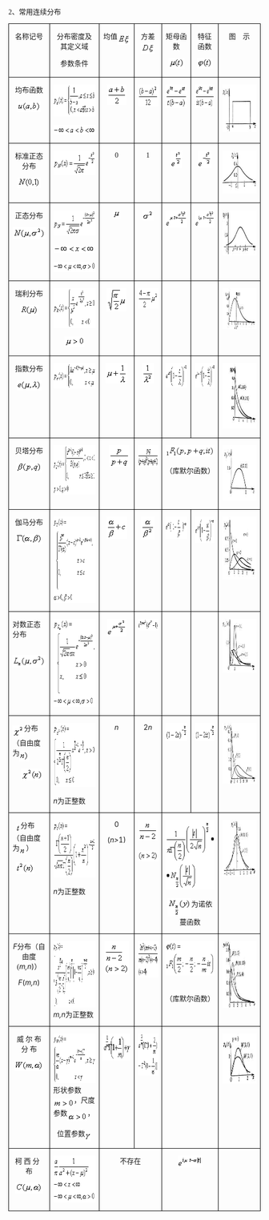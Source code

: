 <div class=Section1 style='layout-grid:16.3pt'>
<p class=MsoNormal><span lang=EN-US style='font-family:宋体_GB2312'>2</span><span
lang=ZH-CN style='font-family:宋体_GB2312'>、常用连续分布</span></p>
<table class=MsoNormalTable border=1 cellspacing=0 cellpadding=0
 style='border-collapse:collapse;border:none'>
 <tr>
  <td width=112 valign=top style='width:84.15pt;border:solid windowtext 1.0pt;
  padding:0mm 5.4pt 0mm 5.4pt'>
  <p class=MsoNormal align=center style='text-align:center'><span lang=ZH-CN
  style='font-family:宋体_GB2312'>名称记号</span></p>
  </td>
  <td width=238 valign=top style='width:178.5pt;border:solid windowtext 1.0pt;
  border-left:none;padding:0mm 5.4pt 0mm 5.4pt'>
  <p class=MsoNormal align=center style='text-align:center'><span lang=ZH-CN
  style='font-family:宋体_GB2312'>分布密度及其定义域</span></p>
  <p class=MsoNormal align=center style='text-align:center'><span lang=ZH-CN
  style='font-family:宋体_GB2312'>参数条件</span></p>
  </td>
  <td width=98 valign=top style='width:73.5pt;border:solid windowtext 1.0pt;
  border-left:none;padding:0mm 5.4pt 0mm 5.4pt'>
  <p class=MsoNormal align=center style='text-align:center'><span lang=ZH-CN
  style='font-family:宋体_GB2312'>均值</span><sub><span lang=EN-US
  style='font-family:宋体_GB2312'><img width=25 height=21
  src="res/17e9d95da129bdd93c34fb6cc6aaaa52_5846_files/image002.gif" u1:shapes="_x0000_i1025"
  align=absmiddle></span></sub></p>
  </td>
  <td width=98 valign=top style='width:73.5pt;border:solid windowtext 1.0pt;
  border-left:none;padding:0mm 5.4pt 0mm 5.4pt'>
  <p class=MsoNormal align=center style='text-align:center'><span lang=ZH-CN
  style='font-family:宋体_GB2312'>方差</span><sub><span lang=EN-US
  style='font-family:宋体_GB2312'><img width=27 height=21
  src="res/17e9d95da129bdd93c34fb6cc6aaaa52_5846_files/image004.gif" u1:shapes="_x0000_i1026"
  align=absmiddle></span></sub></p>
  </td>
  <td width=119 valign=top style='width:89.25pt;border:solid windowtext 1.0pt;
  border-left:none;padding:0mm 5.4pt 0mm 5.4pt'>
  <p class=MsoNormal align=center style='text-align:center'><span lang=ZH-CN
  style='font-family:宋体_GB2312'>矩母函数</span></p>
  <p class=MsoNormal align=center style='text-align:center'><sub><span
  lang=EN-US style='font-family:宋体_GB2312'><img width=32 height=21
  src="res/17e9d95da129bdd93c34fb6cc6aaaa52_5846_files/image006.gif" u1:shapes="_x0000_i1027"></span></sub></p>
  </td>
  <td width=105 valign=top style='width:78.75pt;border:solid windowtext 1.0pt;
  border-left:none;padding:0mm 5.4pt 0mm 5.4pt'>
  <p class=MsoNormal align=center style='text-align:center'><span lang=ZH-CN
  style='font-family:宋体_GB2312'>特征函数</span></p>
  <p class=MsoNormal align=center style='text-align:center'><sub><span
  lang=EN-US style='font-family:宋体_GB2312'><img width=31 height=21
  src="res/17e9d95da129bdd93c34fb6cc6aaaa52_5846_files/image008.gif" u1:shapes="_x0000_i1028"></span></sub></p>
  </td>
  <td width=182 valign=top style='width:136.5pt;border:solid windowtext 1.0pt;
  border-left:none;padding:0mm 5.4pt 0mm 5.4pt'>
  <p class=MsoNormal align=center style='text-align:center'><span lang=ZH-CN
  style='font-family:宋体_GB2312'>图</span><span lang=EN-US style='font-family:
  宋体_GB2312'>&nbsp;&nbsp;&nbsp; </span><span lang=ZH-CN style='font-family:
  宋体_GB2312'>示</span></p>
  </td>
 </tr>
 <tr>
  <td width=112 valign=top style='width:84.15pt;border:solid windowtext 1.0pt;
  border-top:none;padding:0mm 5.4pt 0mm 5.4pt'>
  <p class=MsoNormal align=center style='text-align:center'><span lang=ZH-CN
  style='font-family:宋体_GB2312'>均布函数</span></p>
  <p class=MsoNormal align=center style='text-align:center'><sub><span
  lang=EN-US style='font-family:宋体_GB2312'><img width=47 height=21
  src="res/17e9d95da129bdd93c34fb6cc6aaaa52_5846_files/image010.gif" u1:shapes="_x0000_i1029"></span></sub></p>
  </td>
  <td width=238 valign=top style='width:178.5pt;border-top:none;border-left:
  none;border-bottom:solid windowtext 1.0pt;border-right:solid windowtext 1.0pt;
  padding:0mm 5.4pt 0mm 5.4pt'>
  <p class=MsoNormal align=center style='text-align:center'><sub><span
  lang=EN-US style='font-family:宋体_GB2312'><img width=167 height=64
  src="res/17e9d95da129bdd93c34fb6cc6aaaa52_5846_files/image012.gif" u1:shapes="_x0000_i1030"></span></sub></p>
  <p class=MsoNormal align=center style='text-align:center'><sub><span
  lang=EN-US style='font-family:宋体_GB2312'><img width=107 height=19
  src="res/17e9d95da129bdd93c34fb6cc6aaaa52_5846_files/image014.gif" u1:shapes="_x0000_i1031"></span></sub></p>
  </td>
  <td width=98 valign=top style='width:73.5pt;border-top:none;border-left:none;
  border-bottom:solid windowtext 1.0pt;border-right:solid windowtext 1.0pt;
  padding:0mm 5.4pt 0mm 5.4pt'>
  <p class=MsoNormal align=center style='text-align:center'><sub><span
  lang=EN-US style='font-family:宋体_GB2312'><img width=39 height=41
  src="res/17e9d95da129bdd93c34fb6cc6aaaa52_5846_files/image016.gif" u1:shapes="_x0000_i1032"></span></sub></p>
  </td>
  <td width=98 valign=top style='width:73.5pt;border-top:none;border-left:none;
  border-bottom:solid windowtext 1.0pt;border-right:solid windowtext 1.0pt;
  padding:0mm 5.4pt 0mm 5.4pt'>
  <p class=MsoNormal align=center style='text-align:center'><sub><span
  lang=EN-US style='font-family:宋体_GB2312'><img width=57 height=44
  src="res/17e9d95da129bdd93c34fb6cc6aaaa52_5846_files/image018.gif" u1:shapes="_x0000_i1033"></span></sub></p>
  </td>
  <td width=119 valign=top style='width:89.25pt;border-top:none;border-left:
  none;border-bottom:solid windowtext 1.0pt;border-right:solid windowtext 1.0pt;
  padding:0mm 5.4pt 0mm 5.4pt'>
  <p class=MsoNormal align=center style='text-align:center'><sub><span
  lang=EN-US style='font-family:宋体_GB2312'><img width=59 height=47
  src="res/17e9d95da129bdd93c34fb6cc6aaaa52_5846_files/image020.gif" u1:shapes="_x0000_i1034"></span></sub></p>
  </td>
  <td width=105 valign=top style='width:78.75pt;border-top:none;border-left:
  none;border-bottom:solid windowtext 1.0pt;border-right:solid windowtext 1.0pt;
  padding:0mm 5.4pt 0mm 5.4pt'>
  <p class=MsoNormal align=center style='text-align:center'><sub><span
  lang=EN-US style='font-family:宋体_GB2312'><img width=64 height=47
  src="res/17e9d95da129bdd93c34fb6cc6aaaa52_5846_files/image022.gif" u1:shapes="_x0000_i1035"></span></sub></p>
  </td>
  <td width=182 valign=top style='width:136.5pt;border-top:none;border-left:
  none;border-bottom:solid windowtext 1.0pt;border-right:solid windowtext 1.0pt;
  padding:0mm 5.4pt 0mm 5.4pt'>
  <p class=MsoNormal><span lang=EN-US style='font-family:宋体_GB2312'><img
  width=168 height=95 src="res/17e9d95da129bdd93c34fb6cc6aaaa52_5846_files/image024.jpg"
  u1:shapes="_x0000_i1048"></span></p>
  </td>
 </tr>
 <tr>
  <td width=112 valign=top style='width:84.15pt;border:solid windowtext 1.0pt;
  border-top:none;padding:0mm 5.4pt 0mm 5.4pt'>
  <p class=MsoNormal align=center style='text-align:center'><span lang=ZH-CN
  style='font-family:宋体_GB2312'>标准正态分布</span></p>
  <p class=MsoNormal align=center style='text-align:center'><sub><span
  lang=EN-US style='font-family:宋体_GB2312'><img width=47 height=21
  src="res/17e9d95da129bdd93c34fb6cc6aaaa52_5846_files/image026.gif" u1:shapes="_x0000_i1036"></span></sub></p>
  </td>
  <td width=238 valign=top style='width:178.5pt;border-top:none;border-left:
  none;border-bottom:solid windowtext 1.0pt;border-right:solid windowtext 1.0pt;
  padding:0mm 5.4pt 0mm 5.4pt'>
  <p class=MsoNormal align=center style='text-align:center'><sub><span
  lang=EN-US style='font-family:宋体_GB2312'><img width=123 height=49
  src="res/17e9d95da129bdd93c34fb6cc6aaaa52_5846_files/image028.gif" u1:shapes="_x0000_i1037"></span></sub></p>
  </td>
  <td width=98 valign=top style='width:73.5pt;border-top:none;border-left:none;
  border-bottom:solid windowtext 1.0pt;border-right:solid windowtext 1.0pt;
  padding:0mm 5.4pt 0mm 5.4pt'>
  <p class=MsoNormal align=center style='text-align:center'><span lang=EN-US
  style='font-family:宋体_GB2312'>0</span></p>
  </td>
  <td width=98 valign=top style='width:73.5pt;border-top:none;border-left:none;
  border-bottom:solid windowtext 1.0pt;border-right:solid windowtext 1.0pt;
  padding:0mm 5.4pt 0mm 5.4pt'>
  <p class=MsoNormal align=center style='text-align:center'><span lang=EN-US
  style='font-family:宋体_GB2312'>1</span></p>
  </td>
  <td width=119 valign=top style='width:89.25pt;border-top:none;border-left:
  none;border-bottom:solid windowtext 1.0pt;border-right:solid windowtext 1.0pt;
  padding:0mm 5.4pt 0mm 5.4pt'>
  <p class=MsoNormal align=center style='text-align:center'><sub><span
  lang=EN-US style='font-family:宋体_GB2312'><img width=23 height=35
  src="res/17e9d95da129bdd93c34fb6cc6aaaa52_5846_files/image030.gif" u1:shapes="_x0000_i1038"></span></sub></p>
  </td>
  <td width=105 valign=top style='width:78.75pt;border-top:none;border-left:
  none;border-bottom:solid windowtext 1.0pt;border-right:solid windowtext 1.0pt;
  padding:0mm 5.4pt 0mm 5.4pt'>
  <p class=MsoNormal align=center style='text-align:center'><sub><span
  lang=EN-US style='font-family:宋体_GB2312'><img width=28 height=35
  src="res/17e9d95da129bdd93c34fb6cc6aaaa52_5846_files/image032.gif" u1:shapes="_x0000_i1039"></span></sub></p>
  </td>
  <td width=182 valign=top style='width:136.5pt;border-top:none;border-left:
  none;border-bottom:solid windowtext 1.0pt;border-right:solid windowtext 1.0pt;
  padding:0mm 5.4pt 0mm 5.4pt'>
  <p class=MsoNormal align=center style='text-align:center'><span lang=EN-US
  style='font-family:宋体_GB2312'><img width=167 height=86
  src="res/17e9d95da129bdd93c34fb6cc6aaaa52_5846_files/image034.jpg" u1:shapes="_x0000_i1049"></span></p>
  </td>
 </tr>
 <tr>
  <td width=112 valign=top style='width:84.15pt;border:solid windowtext 1.0pt;
  border-top:none;padding:0mm 5.4pt 0mm 5.4pt'>
  <p class=MsoNormal align=center style='text-align:center'><span lang=ZH-CN
  style='font-family:宋体_GB2312'>正态分布</span></p>
  <p class=MsoNormal align=center style='text-align:center'><sub><span
  lang=EN-US style='font-family:宋体_GB2312'><img width=65 height=24
  src="res/17e9d95da129bdd93c34fb6cc6aaaa52_5846_files/image036.gif" u1:shapes="_x0000_i1040"></span></sub></p>
  </td>
  <td width=238 valign=top style='width:178.5pt;border-top:none;border-left:
  none;border-bottom:solid windowtext 1.0pt;border-right:solid windowtext 1.0pt;
  padding:0mm 5.4pt 0mm 5.4pt'>
  <p class=MsoNormal align=center style='text-align:center'><sub><span
  lang=EN-US style='font-family:宋体_GB2312'><img width=132 height=51
  src="res/17e9d95da129bdd93c34fb6cc6aaaa52_5846_files/image038.gif" u1:shapes="_x0000_i1041"></span></sub></p>
  <p class=MsoNormal align=center style='text-align:center'><sub><span
  lang=EN-US style='font-family:宋体_GB2312'><img width=81 height=15
  src="res/17e9d95da129bdd93c34fb6cc6aaaa52_5846_files/image040.gif" u1:shapes="_x0000_i1042"></span></sub></p>
  <p class=MsoNormal align=center style='text-align:center'><sub><span
  lang=EN-US style='font-family:宋体_GB2312'><img width=125 height=21
  src="res/17e9d95da129bdd93c34fb6cc6aaaa52_5846_files/image042.gif" u1:shapes="_x0000_i1043"></span></sub></p>
  </td>
  <td width=98 valign=top style='width:73.5pt;border-top:none;border-left:none;
  border-bottom:solid windowtext 1.0pt;border-right:solid windowtext 1.0pt;
  padding:0mm 5.4pt 0mm 5.4pt'>
  <p class=MsoNormal align=center style='text-align:center'><sub><span
  lang=EN-US style='font-family:宋体_GB2312'><img width=16 height=17
  src="res/17e9d95da129bdd93c34fb6cc6aaaa52_5846_files/image044.gif" u1:shapes="_x0000_i1044"></span></sub></p>
  </td>
  <td width=98 valign=top style='width:73.5pt;border-top:none;border-left:none;
  border-bottom:solid windowtext 1.0pt;border-right:solid windowtext 1.0pt;
  padding:0mm 5.4pt 0mm 5.4pt'>
  <p class=MsoNormal align=center style='text-align:center'><sub><span
  lang=EN-US style='font-family:宋体_GB2312'><img width=23 height=21
  src="res/17e9d95da129bdd93c34fb6cc6aaaa52_5846_files/image046.gif" u1:shapes="_x0000_i1045"></span></sub></p>
  </td>
  <td width=119 valign=top style='width:89.25pt;border-top:none;border-left:
  none;border-bottom:solid windowtext 1.0pt;border-right:solid windowtext 1.0pt;
  padding:0mm 5.4pt 0mm 5.4pt'>
  <p class=MsoNormal align=center style='text-align:center'><sub><span
  lang=EN-US style='font-family:宋体_GB2312'><img width=53 height=35
  src="res/17e9d95da129bdd93c34fb6cc6aaaa52_5846_files/image048.gif" u1:shapes="_x0000_i1046"></span></sub></p>
  </td>
  <td width=105 valign=top style='width:78.75pt;border-top:none;border-left:
  none;border-bottom:solid windowtext 1.0pt;border-right:solid windowtext 1.0pt;
  padding:0mm 5.4pt 0mm 5.4pt'>
  <p class=MsoNormal align=center style='text-align:center'><sub><span
  lang=EN-US style='font-family:宋体_GB2312'><img width=56 height=35
  src="res/17e9d95da129bdd93c34fb6cc6aaaa52_5846_files/image050.gif" u1:shapes="_x0000_i1047"></span></sub></p>
  </td>
  <td width=182 valign=top style='width:136.5pt;border-top:none;border-left:
  none;border-bottom:solid windowtext 1.0pt;border-right:solid windowtext 1.0pt;
  padding:0mm 5.4pt 0mm 5.4pt'>
  <p class=MsoNormal align=center style='text-align:center'><span lang=EN-US
  style='font-family:宋体_GB2312'><img width=168 height=91
  src="res/17e9d95da129bdd93c34fb6cc6aaaa52_5846_files/image052.jpg" u1:shapes="_x0000_i1050"></span></p>
  </td>
 </tr>
 <tr>
  <td width=112 valign=top style='width:84.15pt;border:solid windowtext 1.0pt;
  border-top:none;padding:0mm 5.4pt 0mm 5.4pt'>
  <p class=MsoNormal align=center style='text-align:center'><span lang=ZH-CN
  style='font-family:宋体_GB2312'>瑞利分布</span></p>
  <p class=MsoNormal align=center style='text-align:center'><sub><span
  lang=EN-US style='font-family:宋体_GB2312'><img width=37 height=21
  src="res/17e9d95da129bdd93c34fb6cc6aaaa52_5846_files/image054.gif" u1:shapes="_x0000_i1051"></span></sub></p>
  </td>
  <td width=238 valign=top style='width:178.5pt;border-top:none;border-left:
  none;border-bottom:solid windowtext 1.0pt;border-right:solid windowtext 1.0pt;
  padding:0mm 5.4pt 0mm 5.4pt'>
  <p class=MsoNormal align=center style='text-align:center'><b><sub><span
  lang=EN-US style='font-family:宋体_GB2312'><img width=165 height=80
  src="res/17e9d95da129bdd93c34fb6cc6aaaa52_5846_files/image056.gif" u1:shapes="_x0000_i1052"></span></sub></b></p>
  <p class=MsoNormal align=center style='text-align:center'><b><sub><span
  lang=EN-US style='font-family:宋体_GB2312'><img width=40 height=21
  src="res/17e9d95da129bdd93c34fb6cc6aaaa52_5846_files/image058.gif" u1:shapes="_x0000_i1056"></span></sub></b></p>
  </td>
  <td width=98 valign=top style='width:73.5pt;border-top:none;border-left:none;
  border-bottom:solid windowtext 1.0pt;border-right:solid windowtext 1.0pt;
  padding:0mm 5.4pt 0mm 5.4pt'>
  <p class=MsoNormal align=center style='text-align:center'><b><sub><span
  lang=EN-US style='font-family:宋体_GB2312'><img width=40 height=47
  src="res/17e9d95da129bdd93c34fb6cc6aaaa52_5846_files/image060.gif" u1:shapes="_x0000_i1053"></span></sub></b></p>
  </td>
  <td width=98 valign=top style='width:73.5pt;border-top:none;border-left:none;
  border-bottom:solid windowtext 1.0pt;border-right:solid windowtext 1.0pt;
  padding:0mm 5.4pt 0mm 5.4pt'>
  <p class=MsoNormal align=center style='text-align:center'><b><sub><span
  lang=EN-US style='font-family:宋体_GB2312'><img width=60 height=41
  src="res/17e9d95da129bdd93c34fb6cc6aaaa52_5846_files/image062.gif" u1:shapes="_x0000_i1054"></span></sub></b></p>
  </td>
  <td width=119 valign=top style='width:89.25pt;border-top:none;border-left:
  none;border-bottom:solid windowtext 1.0pt;border-right:solid windowtext 1.0pt;
  padding:0mm 5.4pt 0mm 5.4pt'>
  <p class=MsoNormal align=left style='margin:0mm;margin-bottom:.0001pt;
  text-align:left'><span lang=EN-US style='font-family:宋体'>&nbsp; </span></p>
  </td>
  <td width=105 valign=top style='width:78.75pt;border-top:none;border-left:
  none;border-bottom:solid windowtext 1.0pt;border-right:solid windowtext 1.0pt;
  padding:0mm 5.4pt 0mm 5.4pt'>
  <p class=MsoNormal align=left style='margin:0mm;margin-bottom:.0001pt;
  text-align:left'><span lang=EN-US style='font-family:宋体'>&nbsp; </span></p>
  </td>
  <td width=182 valign=top style='width:136.5pt;border-top:none;border-left:
  none;border-bottom:solid windowtext 1.0pt;border-right:solid windowtext 1.0pt;
  padding:0mm 5.4pt 0mm 5.4pt'>
  <p class=MsoNormal align=center style='text-align:center'><span lang=EN-US
  style='font-family:宋体_GB2312'><img width=167 height=82
  src="res/17e9d95da129bdd93c34fb6cc6aaaa52_5846_files/image064.jpg" u1:shapes="_x0000_i1055"></span></p>
  </td>
 </tr>
 <tr>
  <td width=112 valign=top style='width:84.15pt;border:solid windowtext 1.0pt;
  border-top:none;padding:0mm 5.4pt 0mm 5.4pt'>
  <p class=MsoNormal align=center style='text-align:center'><span lang=ZH-CN
  style='font-family:宋体_GB2312'>指数分布</span></p>
  <p class=MsoNormal align=center style='text-align:center'><sub><span
  lang=EN-US style='font-family:宋体_GB2312'><img width=49 height=21
  src="res/17e9d95da129bdd93c34fb6cc6aaaa52_5846_files/image066.gif" u1:shapes="_x0000_i1057"></span></sub></p>
  </td>
  <td width=238 valign=top style='width:178.5pt;border-top:none;border-left:
  none;border-bottom:solid windowtext 1.0pt;border-right:solid windowtext 1.0pt;
  padding:0mm 5.4pt 0mm 5.4pt'>
  <p class=MsoNormal align=center style='text-align:center'><b><sub><span
  lang=EN-US style='font-family:宋体_GB2312'><img width=164 height=51
  src="res/17e9d95da129bdd93c34fb6cc6aaaa52_5846_files/image068.gif" u1:shapes="_x0000_i1058"></span></sub></b></p>
  </td>
  <td width=98 valign=top style='width:73.5pt;border-top:none;border-left:none;
  border-bottom:solid windowtext 1.0pt;border-right:solid windowtext 1.0pt;
  padding:0mm 5.4pt 0mm 5.4pt'>
  <p class=MsoNormal align=center style='text-align:center'><b><sub><span
  lang=EN-US style='font-family:宋体_GB2312'><img width=44 height=41
  src="res/17e9d95da129bdd93c34fb6cc6aaaa52_5846_files/image070.gif" u1:shapes="_x0000_i1059"></span></sub></b></p>
  </td>
  <td width=98 valign=top style='width:73.5pt;border-top:none;border-left:none;
  border-bottom:solid windowtext 1.0pt;border-right:solid windowtext 1.0pt;
  padding:0mm 5.4pt 0mm 5.4pt'>
  <p class=MsoNormal align=center style='text-align:center'><b><sub><span
  lang=EN-US style='font-family:宋体_GB2312'><img width=24 height=41
  src="res/17e9d95da129bdd93c34fb6cc6aaaa52_5846_files/image072.gif" u1:shapes="_x0000_i1060"></span></sub></b></p>
  </td>
  <td width=119 valign=top style='width:89.25pt;border-top:none;border-left:
  none;border-bottom:solid windowtext 1.0pt;border-right:solid windowtext 1.0pt;
  padding:0mm 5.4pt 0mm 5.4pt'>
  <p class=MsoNormal align=center style='text-align:center'><b><sub><span
  lang=EN-US style='font-family:宋体_GB2312'><img width=81 height=49
  src="res/17e9d95da129bdd93c34fb6cc6aaaa52_5846_files/image074.gif" u1:shapes="_x0000_i1061"></span></sub></b></p>
  </td>
  <td width=105 valign=top style='width:78.75pt;border-top:none;border-left:
  none;border-bottom:solid windowtext 1.0pt;border-right:solid windowtext 1.0pt;
  padding:0mm 5.4pt 0mm 5.4pt'>
  <p class=MsoNormal align=center style='text-align:center'><b><sub><span
  lang=EN-US style='font-family:宋体_GB2312'><img width=89 height=49
  src="res/17e9d95da129bdd93c34fb6cc6aaaa52_5846_files/image076.gif" u1:shapes="_x0000_i1183"></span></sub></b></p>
  </td>
  <td width=182 valign=top style='width:136.5pt;border-top:none;border-left:
  none;border-bottom:solid windowtext 1.0pt;border-right:solid windowtext 1.0pt;
  padding:0mm 5.4pt 0mm 5.4pt'>
  <p class=MsoNormal align=center style='text-align:center'><span lang=EN-US
  style='font-family:宋体_GB2312'><img width=167 height=131
  src="res/17e9d95da129bdd93c34fb6cc6aaaa52_5846_files/image078.jpg" u1:shapes="_x0000_i1063"></span></p>
  </td>
 </tr>
 <tr>
  <td width=112 valign=top style='width:84.15pt;border:solid windowtext 1.0pt;
  border-top:none;padding:0mm 5.4pt 0mm 5.4pt'>
  <p class=MsoNormal align=center style='text-align:center'><span lang=ZH-CN
  style='font-family:宋体_GB2312'>贝塔分布</span></p>
  <p class=MsoNormal align=center style='text-align:center'><sub><span
  lang=EN-US style='font-family:宋体_GB2312'><img width=52 height=21
  src="res/17e9d95da129bdd93c34fb6cc6aaaa52_5846_files/image080.gif" u1:shapes="_x0000_i1067"></span></sub></p>
  </td>
  <td width=238 valign=top style='width:178.5pt;border-top:none;border-left:
  none;border-bottom:solid windowtext 1.0pt;border-right:solid windowtext 1.0pt;
  padding:0mm 5.4pt 0mm 5.4pt'>
  <p class=MsoNormal align=center style='text-align:center'><b><sub><span
  lang=EN-US style='font-family:宋体_GB2312'><img width=216 height=99
  src="res/17e9d95da129bdd93c34fb6cc6aaaa52_5846_files/image082.gif" u1:shapes="_x0000_i1068"></span></sub></b></p>
  </td>
  <td width=98 valign=top style='width:73.5pt;border-top:none;border-left:none;
  border-bottom:solid windowtext 1.0pt;border-right:solid windowtext 1.0pt;
  padding:0mm 5.4pt 0mm 5.4pt'>
  <p class=MsoNormal align=center style='text-align:center'><b><span
  lang=EN-US style='font-family:宋体_GB2312'>&nbsp;&nbsp; <sub><img width=41
  height=44 src="res/17e9d95da129bdd93c34fb6cc6aaaa52_5846_files/image084.gif"
  u1:shapes="_x0000_i1069"></sub></span></b></p>
  </td>
  <td width=98 valign=top style='width:73.5pt;border-top:none;border-left:none;
  border-bottom:solid windowtext 1.0pt;border-right:solid windowtext 1.0pt;
  padding:0mm 5.4pt 0mm 5.4pt'>
  <p class=MsoNormal align=center style='text-align:center'><b><sub><span
  lang=EN-US style='font-family:宋体_GB2312'><img width=84 height=44
  src="res/17e9d95da129bdd93c34fb6cc6aaaa52_5846_files/image086.gif" u1:shapes="_x0000_i1070"></span></sub></b></p>
  </td>
  <td width=224 colspan=2 valign=top style='width:168.0pt;border-top:none;
  border-left:none;border-bottom:solid windowtext 1.0pt;border-right:solid windowtext 1.0pt;
  padding:0mm 5.4pt 0mm 5.4pt'>
  <p class=MsoNormal align=center style='text-align:center'><b><sub><span
  lang=EN-US style='font-family:宋体_GB2312'><img width=103 height=23
  src="res/17e9d95da129bdd93c34fb6cc6aaaa52_5846_files/image088.gif" u1:shapes="_x0000_i1071"></span></sub></b></p>
  <p class=MsoNormal align=center style='text-align:center'><span lang=ZH-CN
  style='font-family:宋体_GB2312'>（库默尔函数）</span></p>
  </td>
  <td width=182 valign=top style='width:136.5pt;border-top:none;border-left:
  none;border-bottom:solid windowtext 1.0pt;border-right:solid windowtext 1.0pt;
  padding:0mm 5.4pt 0mm 5.4pt'>
  <p class=MsoNormal align=center style='text-align:center'><span lang=EN-US
  style='font-family:宋体_GB2312'><img width=167 height=110
  src="res/17e9d95da129bdd93c34fb6cc6aaaa52_5846_files/image090.jpg" u1:shapes="_x0000_i1072"></span></p>
  </td>
 </tr>
 <tr>
  <td width=112 valign=top style='width:84.15pt;border:solid windowtext 1.0pt;
  border-top:none;padding:0mm 5.4pt 0mm 5.4pt'>
  <p class=MsoNormal align=center style='text-align:center'><span lang=ZH-CN
  style='font-family:宋体_GB2312'>伽马分布</span></p>
  <p class=MsoNormal align=center style='text-align:center'><sub><span
  lang=EN-US style='font-family:宋体_GB2312'><img width=53 height=21
  src="res/17e9d95da129bdd93c34fb6cc6aaaa52_5846_files/image092.gif" u1:shapes="_x0000_i1073"></span></sub></p>
  </td>
  <td width=238 valign=top style='width:178.5pt;border-top:none;border-left:
  none;border-bottom:solid windowtext 1.0pt;border-right:solid windowtext 1.0pt;
  padding:0mm 5.4pt 0mm 5.4pt'>
  <p class=MsoNormal align=center style='text-align:center'><b><sub><span
  lang=EN-US style='font-family:宋体_GB2312'><img width=176 height=172
  src="res/17e9d95da129bdd93c34fb6cc6aaaa52_5846_files/image094.gif" u1:shapes="_x0000_i1074"></span></sub></b></p>
  </td>
  <td width=98 valign=top style='width:73.5pt;border-top:none;border-left:none;
  border-bottom:solid windowtext 1.0pt;border-right:solid windowtext 1.0pt;
  padding:0mm 5.4pt 0mm 5.4pt'>
  <p class=MsoNormal align=center style='text-align:center'><b><i><sub><span
  lang=EN-US style='font-family:宋体_GB2312'><img width=41 height=44
  src="res/17e9d95da129bdd93c34fb6cc6aaaa52_5846_files/image096.gif" u1:shapes="_x0000_i1075"></span></sub></i></b></p>
  </td>
  <td width=98 valign=top style='width:73.5pt;border-top:none;border-left:none;
  border-bottom:solid windowtext 1.0pt;border-right:solid windowtext 1.0pt;
  padding:0mm 5.4pt 0mm 5.4pt'>
  <p class=MsoNormal align=center style='text-align:center'><b><sub><span
  lang=EN-US style='font-family:宋体_GB2312'><img width=27 height=45
  src="res/17e9d95da129bdd93c34fb6cc6aaaa52_5846_files/image098.gif" u1:shapes="_x0000_i1076"></span></sub></b></p>
  </td>
  <td width=119 valign=top style='width:89.25pt;border-top:none;border-left:
  none;border-bottom:solid windowtext 1.0pt;border-right:solid windowtext 1.0pt;
  padding:0mm 5.4pt 0mm 5.4pt'>
  <p class=MsoNormal align=center style='text-align:center'><b><sub><span
  lang=EN-US style='font-family:宋体_GB2312'><img width=96 height=44
  src="res/17e9d95da129bdd93c34fb6cc6aaaa52_5846_files/image100.gif" u1:shapes="_x0000_i1077"></span></sub></b></p>
  </td>
  <td width=105 valign=top style='width:78.75pt;border-top:none;border-left:
  none;border-bottom:solid windowtext 1.0pt;border-right:solid windowtext 1.0pt;
  padding:0mm 5.4pt 0mm 5.4pt'>
  <p class=MsoNormal align=center style='text-align:center'><b><sub><span
  lang=EN-US style='font-family:宋体_GB2312'><img width=88 height=52
  src="res/17e9d95da129bdd93c34fb6cc6aaaa52_5846_files/image102.gif" u1:shapes="_x0000_i1078"></span></sub></b></p>
  </td>
  <td width=182 valign=top style='width:136.5pt;border-top:none;border-left:
  none;border-bottom:solid windowtext 1.0pt;border-right:solid windowtext 1.0pt;
  padding:0mm 5.4pt 0mm 5.4pt'>
  <p class=MsoNormal align=center style='text-align:center'><span lang=EN-US
  style='font-family:宋体_GB2312'><img width=167 height=125
  src="res/17e9d95da129bdd93c34fb6cc6aaaa52_5846_files/image104.jpg" u1:shapes="_x0000_i1079"></span></p>
  </td>
 </tr>
 <tr>
  <td width=112 valign=top style='width:84.15pt;border:solid windowtext 1.0pt;
  border-top:none;padding:0mm 5.4pt 0mm 5.4pt'>
  <p class=MsoNormal><span lang=ZH-CN style='font-family:宋体_GB2312'>对数正态分布</span></p>
  <p class=MsoNormal align=center style='text-align:center'><span lang=EN-US
  style='font-family:宋体_GB2312'>&nbsp;&nbsp; <sub><img width=68 height=25
  src="res/17e9d95da129bdd93c34fb6cc6aaaa52_5846_files/image106.gif" u1:shapes="_x0000_i1080"></sub></span></p>
  </td>
  <td width=238 valign=top style='width:178.5pt;border-top:none;border-left:
  none;border-bottom:solid windowtext 1.0pt;border-right:solid windowtext 1.0pt;
  padding:0mm 5.4pt 0mm 5.4pt'>
  <p class=MsoNormal align=center style='text-align:center'><b><sub><span
  lang=EN-US style='font-family:宋体_GB2312'><img width=131 height=176
  src="res/17e9d95da129bdd93c34fb6cc6aaaa52_5846_files/image108.gif" u1:shapes="_x0000_i1081"></span></sub></b></p>
  </td>
  <td width=98 valign=top style='width:73.5pt;border-top:none;border-left:none;
  border-bottom:solid windowtext 1.0pt;border-right:solid windowtext 1.0pt;
  padding:0mm 5.4pt 0mm 5.4pt'>
  <p class=MsoNormal align=center style='text-align:center'><b><sub><span
  lang=EN-US style='font-family:宋体_GB2312'><img width=39 height=35
  src="res/17e9d95da129bdd93c34fb6cc6aaaa52_5846_files/image110.gif" u1:shapes="_x0000_i1082"></span></sub></b></p>
  </td>
  <td width=98 valign=top style='width:73.5pt;border-top:none;border-left:none;
  border-bottom:solid windowtext 1.0pt;border-right:solid windowtext 1.0pt;
  padding:0mm 5.4pt 0mm 5.4pt'>
  <p class=MsoNormal align=center style='text-align:center'><b><sub><span
  lang=EN-US style='font-family:宋体_GB2312'><img width=84 height=23
  src="res/17e9d95da129bdd93c34fb6cc6aaaa52_5846_files/image112.gif" u1:shapes="_x0000_i1083"></span></sub></b></p>
  </td>
  <td width=119 valign=top style='width:89.25pt;border-top:none;border-left:
  none;border-bottom:solid windowtext 1.0pt;border-right:solid windowtext 1.0pt;
  padding:0mm 5.4pt 0mm 5.4pt'>
  <p class=MsoNormal align=left style='margin:0mm;margin-bottom:.0001pt;
  text-align:left'><span lang=EN-US style='font-family:宋体'>&nbsp; </span></p>
  </td>
  <td width=105 valign=top style='width:78.75pt;border-top:none;border-left:
  none;border-bottom:solid windowtext 1.0pt;border-right:solid windowtext 1.0pt;
  padding:0mm 5.4pt 0mm 5.4pt'>
  <p class=MsoNormal align=left style='margin:0mm;margin-bottom:.0001pt;
  text-align:left'><span lang=EN-US style='font-family:宋体'>&nbsp; </span></p>
  </td>
  <td width=182 valign=top style='width:136.5pt;border-top:none;border-left:
  none;border-bottom:solid windowtext 1.0pt;border-right:solid windowtext 1.0pt;
  padding:0mm 5.4pt 0mm 5.4pt'>
  <p class=MsoNormal align=center style='text-align:center'><span lang=EN-US
  style='font-family:宋体_GB2312'><img width=167 height=108
  src="res/17e9d95da129bdd93c34fb6cc6aaaa52_5846_files/image114.jpg" u1:shapes="_x0000_i1084"></span></p>
  </td>
 </tr>
 <tr>
  <td width=112 valign=top style='width:84.15pt;border:solid windowtext 1.0pt;
  border-top:none;padding:0mm 5.4pt 0mm 5.4pt'>
  <p class=MsoNormal><b><sub><span lang=EN-US style='font-family:宋体_GB2312'><img
  width=23 height=24 src="res/17e9d95da129bdd93c34fb6cc6aaaa52_5846_files/image116.gif"
  u1:shapes="_x0000_i1085" align=absmiddle></span></sub></b><span lang=ZH-CN
  style='font-family:宋体_GB2312'>分布（自由度为</span><sub><span lang=EN-US
  style='font-family:宋体_GB2312'><img width=19 height=21
  src="res/17e9d95da129bdd93c34fb6cc6aaaa52_5846_files/image118.gif" u1:shapes="_x0000_i1086"
  align=absmiddle></span></sub></p>
  <p class=MsoNormal align=center style='text-align:center'><span lang=EN-US
  style='font-family:宋体_GB2312'>&nbsp;&nbsp; <b><sub><img width=44 height=24
  src="res/17e9d95da129bdd93c34fb6cc6aaaa52_5846_files/image120.gif" u1:shapes="_x0000_i1087"></sub></b></span></p>
  </td>
  <td width=238 valign=top style='width:178.5pt;border-top:none;border-left:
  none;border-bottom:solid windowtext 1.0pt;border-right:solid windowtext 1.0pt;
  padding:0mm 5.4pt 0mm 5.4pt'>
  <p class=MsoNormal><b><sub><span lang=EN-US style='font-family:宋体_GB2312'><img
  width=159 height=128 src="res/17e9d95da129bdd93c34fb6cc6aaaa52_5846_files/image122.gif"
  u1:shapes="_x0000_i1088"></span></sub></b></p>
  <p class=MsoNormal><i><span lang=EN-US>n</span></i><span lang=ZH-CN
  style='font-family:宋体_GB2312'>为正整数</span></p>
  </td>
  <td width=98 valign=top style='width:73.5pt;border-top:none;border-left:none;
  border-bottom:solid windowtext 1.0pt;border-right:solid windowtext 1.0pt;
  padding:0mm 5.4pt 0mm 5.4pt'>
  <p class=MsoNormal align=center style='text-align:center'><i><span
  lang=EN-US>n</span></i></p>
  </td>
  <td width=98 valign=top style='width:73.5pt;border-top:none;border-left:none;
  border-bottom:solid windowtext 1.0pt;border-right:solid windowtext 1.0pt;
  padding:0mm 5.4pt 0mm 5.4pt'>
  <p class=MsoNormal align=center style='text-align:center'><span lang=EN-US>2<i>n</i></span></p>
  </td>
  <td width=119 valign=top style='width:89.25pt;border-top:none;border-left:
  none;border-bottom:solid windowtext 1.0pt;border-right:solid windowtext 1.0pt;
  padding:0mm 5.4pt 0mm 5.4pt'>
  <p class=MsoNormal align=center style='text-align:center'><b><sub><span
  lang=EN-US style='font-family:宋体_GB2312'><img width=63 height=36
  src="res/17e9d95da129bdd93c34fb6cc6aaaa52_5846_files/image124.gif" u1:shapes="_x0000_i1089"></span></sub></b></p>
  </td>
  <td width=105 valign=top style='width:78.75pt;border-top:none;border-left:
  none;border-bottom:solid windowtext 1.0pt;border-right:solid windowtext 1.0pt;
  padding:0mm 5.4pt 0mm 5.4pt'>
  <p class=MsoNormal align=center style='text-align:center'><b><sub><span
  lang=EN-US style='font-family:宋体_GB2312'><img width=67 height=36
  src="res/17e9d95da129bdd93c34fb6cc6aaaa52_5846_files/image126.gif" u1:shapes="_x0000_i1090"></span></sub></b></p>
  </td>
  <td width=182 valign=top style='width:136.5pt;border-top:none;border-left:
  none;border-bottom:solid windowtext 1.0pt;border-right:solid windowtext 1.0pt;
  padding:0mm 5.4pt 0mm 5.4pt'>
  <p class=MsoNormal><span lang=EN-US style='font-family:宋体_GB2312'><img
  width=168 height=122 src="res/17e9d95da129bdd93c34fb6cc6aaaa52_5846_files/image128.jpg"
  u1:shapes="_x0000_i1091"></span></p>
  </td>
 </tr>
 <tr>
  <td width=112 valign=top style='width:84.15pt;border:solid windowtext 1.0pt;
  border-top:none;padding:0mm 5.4pt 0mm 5.4pt'>
  <p class=MsoNormal><b><span lang=EN-US style='font-family:宋体_GB2312'>&nbsp; <sub><img
  width=9 height=16 src="res/17e9d95da129bdd93c34fb6cc6aaaa52_5846_files/image130.gif"
  u1:shapes="_x0000_i1158" align=absmiddle></sub></span></b><span lang=ZH-CN
  style='font-family:宋体_GB2312'>分布（自由度为</span><sub><span lang=EN-US
  style='font-family:宋体_GB2312'><img width=13 height=15
  src="res/17e9d95da129bdd93c34fb6cc6aaaa52_5846_files/image132.gif" u1:shapes="_x0000_i1159"
  align=absmiddle></span></sub><span lang=ZH-CN style='font-family:宋体_GB2312'>）</span></p>
  <p class=MsoNormal><span lang=EN-US style='font-family:宋体_GB2312'>&nbsp; <sub><img
  width=37 height=24 src="res/17e9d95da129bdd93c34fb6cc6aaaa52_5846_files/image134.gif"
  u1:shapes="_x0000_i1160"></sub></span></p>
  </td>
  <td width=238 valign=top style='width:178.5pt;border-top:none;border-left:
  none;border-bottom:solid windowtext 1.0pt;border-right:solid windowtext 1.0pt;
  padding:0mm 5.4pt 0mm 5.4pt'>
  <p class=MsoNormal><b><sub><span lang=EN-US style='font-family:宋体_GB2312'><img
  width=153 height=115 src="res/17e9d95da129bdd93c34fb6cc6aaaa52_5846_files/image136.gif"
  u1:shapes="_x0000_i1161"></span></sub></b></p>
  <p class=MsoNormal><i><span lang=EN-US>n</span></i><span lang=ZH-CN
  style='font-family:宋体_GB2312'>为正整数</span></p>
  </td>
  <td width=98 valign=top style='width:73.5pt;border-top:none;border-left:none;
  border-bottom:solid windowtext 1.0pt;border-right:solid windowtext 1.0pt;
  padding:0mm 5.4pt 0mm 5.4pt'>
  <p class=MsoNormal align=center style='text-align:center'><span lang=EN-US>0</span></p>
  <p class=MsoNormal align=center style='text-align:center'><span lang=EN-US>(<i>n&gt;</i>1)</span></p>
  </td>
  <td width=98 valign=top style='width:73.5pt;border-top:none;border-left:none;
  border-bottom:solid windowtext 1.0pt;border-right:solid windowtext 1.0pt;
  padding:0mm 5.4pt 0mm 5.4pt'>
  <p class=MsoNormal align=center style='text-align:center'><b><sub><span
  lang=EN-US style='font-family:宋体_GB2312'><img width=39 height=41
  src="res/17e9d95da129bdd93c34fb6cc6aaaa52_5846_files/image138.gif" u1:shapes="_x0000_i1162"></span></sub></b><b><span
  lang=EN-US style='font-family:宋体_GB2312'>&nbsp;<sub><img width=49 height=21
  src="res/17e9d95da129bdd93c34fb6cc6aaaa52_5846_files/image140.gif" u1:shapes="_x0000_i1163"></sub></span></b></p>
  </td>
  <td width=224 colspan=2 valign=top style='width:168.0pt;border-top:none;
  border-left:none;border-bottom:solid windowtext 1.0pt;border-right:solid windowtext 1.0pt;
  padding:0mm 5.4pt 0mm 5.4pt'>
  <p class=MsoNormal align=center style='text-align:center'><b><sub><span
  lang=EN-US style='font-family:宋体_GB2312'><img width=119 height=139
  src="res/17e9d95da129bdd93c34fb6cc6aaaa52_5846_files/image142.gif" u1:shapes="_x0000_i1164"></span></sub></b></p>
  <p class=MsoNormal align=center style='text-align:center'><b><sub><span
  lang=EN-US style='font-family:宋体_GB2312'><img width=47 height=37
  src="res/17e9d95da129bdd93c34fb6cc6aaaa52_5846_files/image144.gif" u1:shapes="_x0000_i1165"
  align=absmiddle></span></sub></b><span lang=ZH-CN style='font-family:宋体_GB2312'>为诺依蔓函数</span></p>
  </td>
  <td width=182 valign=top style='width:136.5pt;border-top:none;border-left:
  none;border-bottom:solid windowtext 1.0pt;border-right:solid windowtext 1.0pt;
  padding:0mm 5.4pt 0mm 5.4pt'>
  <p class=MsoNormal align=center style='text-align:center'><span lang=EN-US
  style='font-family:宋体_GB2312'><img width=167 height=113
  src="res/17e9d95da129bdd93c34fb6cc6aaaa52_5846_files/image146.jpg" u1:shapes="_x0000_i1166"></span></p>
  </td>
 </tr>
 <tr>
  <td width=112 valign=top style='width:84.15pt;border:solid windowtext 1.0pt;
  border-top:none;padding:0mm 5.4pt 0mm 5.4pt'>
  <p class=MsoNormal align=center style='text-align:center'><i><span
  lang=EN-US>F</span></i><span lang=ZH-CN style='font-family:宋体_GB2312'>分布（自由度</span><span
  lang=EN-US style='font-family:宋体_GB2312'>(</span><i><span lang=EN-US>m,n</span></i><span
  lang=EN-US>)</span><span lang=ZH-CN style='font-family:宋体_GB2312'>）</span></p>
  <p class=MsoNormal align=center style='text-align:center'><i><span
  lang=EN-US>F</span></i><span lang=EN-US>(<i>m,n</i>)</span></p>
  </td>
  <td width=238 valign=top style='width:178.5pt;border-top:none;border-left:
  none;border-bottom:solid windowtext 1.0pt;border-right:solid windowtext 1.0pt;
  padding:0mm 5.4pt 0mm 5.4pt'>
  <p class=MsoNormal><sub><span lang=EN-US style='font-family:宋体_GB2312'><img
  width=248 height=133 src="res/17e9d95da129bdd93c34fb6cc6aaaa52_5846_files/image148.gif"
  u1:shapes="_x0000_i1167"></span></sub><i><span lang=EN-US>m,n</span></i><span
  lang=ZH-CN style='font-family:宋体_GB2312'>为正整数</span></p>
  </td>
  <td width=98 valign=top style='width:73.5pt;border-top:none;border-left:none;
  border-bottom:solid windowtext 1.0pt;border-right:solid windowtext 1.0pt;
  padding:0mm 5.4pt 0mm 5.4pt'>
  <p class=MsoNormal align=center style='text-align:center'><b><sub><span
  lang=EN-US style='font-family:宋体_GB2312'><img width=49 height=67
  src="res/17e9d95da129bdd93c34fb6cc6aaaa52_5846_files/image150.gif" u1:shapes="_x0000_i1168"></span></sub></b></p>
  </td>
  <td width=98 valign=top style='width:73.5pt;border-top:none;border-left:none;
  border-bottom:solid windowtext 1.0pt;border-right:solid windowtext 1.0pt;
  padding:0mm 5.4pt 0mm 5.4pt'>
  <p class=MsoNormal align=center style='text-align:center'><b><sub><span
  lang=EN-US style='font-family:宋体_GB2312'><img width=84 height=73
  src="res/17e9d95da129bdd93c34fb6cc6aaaa52_5846_files/image152.gif" u1:shapes="_x0000_i1169"></span></sub></b></p>
  </td>
  <td width=224 colspan=2 valign=top style='width:168.0pt;border-top:none;
  border-left:none;border-bottom:solid windowtext 1.0pt;border-right:solid windowtext 1.0pt;
  padding:0mm 5.4pt 0mm 5.4pt'>
  <p class=MsoNormal><b><sub><span lang=EN-US style='font-family:宋体_GB2312'><img
  width=136 height=69 src="res/17e9d95da129bdd93c34fb6cc6aaaa52_5846_files/image154.gif"
  u1:shapes="_x0000_i1170"></span></sub></b></p>
  <p class=MsoNormal align=center style='text-align:center'><b><span
  lang=EN-US style='font-family:宋体_GB2312'>&nbsp;</span></b><span lang=ZH-CN
  style='font-family:宋体_GB2312'>（库默尔函数）</span></p>
  </td>
  <td width=182 valign=top style='width:136.5pt;border-top:none;border-left:
  none;border-bottom:solid windowtext 1.0pt;border-right:solid windowtext 1.0pt;
  padding:0mm 5.4pt 0mm 5.4pt'>
  <p class=MsoNormal align=center style='text-align:center'><span lang=EN-US
  style='font-family:宋体_GB2312'><img width=168 height=134
  src="res/17e9d95da129bdd93c34fb6cc6aaaa52_5846_files/image156.jpg" u1:shapes="_x0000_i1171"></span></p>
  </td>
 </tr>
 <tr>
  <td width=112 valign=top style='width:84.15pt;border:solid windowtext 1.0pt;
  border-top:none;padding:0mm 5.4pt 0mm 5.4pt'>
  <p class=MsoNormal align=center style='text-align:center'><span lang=ZH-CN
  style='font-family:宋体_GB2312'>威 尔 布 分 布</span></p>
  <p class=MsoNormal align=center style='text-align:center'><sub><span
  lang=EN-US style='font-family:宋体_GB2312'><img width=59 height=21
  src="res/17e9d95da129bdd93c34fb6cc6aaaa52_5846_files/image158.gif" u1:shapes="_x0000_i1172"></span></sub></p>
  </td>
  <td width=238 valign=top style='width:178.5pt;border-top:none;border-left:
  none;border-bottom:solid windowtext 1.0pt;border-right:solid windowtext 1.0pt;
  padding:0mm 5.4pt 0mm 5.4pt'>
  <p class=MsoNormal><b><sub><span lang=EN-US style='font-family:宋体_GB2312'><img
  width=180 height=99 src="res/17e9d95da129bdd93c34fb6cc6aaaa52_5846_files/image160.gif"
  u1:shapes="_x0000_i1173"></span></sub></b><span lang=ZH-CN style='font-family:
  宋体_GB2312'>形状参数</span><sub><span lang=EN-US style='font-family:宋体_GB2312'><img
  width=41 height=19 src="res/17e9d95da129bdd93c34fb6cc6aaaa52_5846_files/image162.gif"
  u1:shapes="_x0000_i1174" align=absmiddle></span></sub><span lang=ZH-CN
  style='font-family:宋体_GB2312'>，尺度参数</span><sub><span lang=EN-US
  style='font-family:宋体_GB2312'><img width=40 height=19
  src="res/17e9d95da129bdd93c34fb6cc6aaaa52_5846_files/image164.gif" u1:shapes="_x0000_i1175"
  align=absmiddle></span></sub><span lang=ZH-CN style='font-family:宋体_GB2312'>，</span></p>
  <p class=MsoNormal align=center style='text-align:center'><span lang=ZH-CN
  style='font-family:宋体_GB2312'>位置参数</span><sub><span lang=EN-US
  style='font-family:宋体_GB2312'><img width=13 height=17
  src="res/17e9d95da129bdd93c34fb6cc6aaaa52_5846_files/image166.gif" u1:shapes="_x0000_i1176"
  align=absmiddle></span></sub></p>
  </td>
  <td width=98 valign=top style='width:73.5pt;border-top:none;border-left:none;
  border-bottom:solid windowtext 1.0pt;border-right:solid windowtext 1.0pt;
  padding:0mm 5.4pt 0mm 5.4pt'>
  <p class=MsoNormal align=center style='text-align:center'><b><sub><span
  lang=EN-US style='font-family:宋体_GB2312'><img width=84 height=54
  src="res/17e9d95da129bdd93c34fb6cc6aaaa52_5846_files/image168.gif" u1:shapes="_x0000_i1177"></span></sub></b></p>
  </td>
  <td width=98 valign=top style='width:73.5pt;border-top:none;border-left:none;
  border-bottom:solid windowtext 1.0pt;border-right:solid windowtext 1.0pt;
  padding:0mm 5.4pt 0mm 5.4pt'>
  <p class=MsoNormal><b><sub><span lang=EN-US style='font-family:宋体_GB2312'><img
  width=81 height=84 src="res/17e9d95da129bdd93c34fb6cc6aaaa52_5846_files/image170.gif"
  u1:shapes="_x0000_i1178"></span></sub></b></p>
  </td>
  <td width=224 colspan=2 valign=top style='width:168.0pt;border-top:none;
  border-left:none;border-bottom:solid windowtext 1.0pt;border-right:solid windowtext 1.0pt;
  padding:0mm 5.4pt 0mm 5.4pt'>
  <p class=MsoNormal align=left style='margin:0mm;margin-bottom:.0001pt;
  text-align:left'><span lang=EN-US style='font-family:宋体'>&nbsp; </span></p>
  </td>
  <td width=182 valign=top style='width:136.5pt;border-top:none;border-left:
  none;border-bottom:solid windowtext 1.0pt;border-right:solid windowtext 1.0pt;
  padding:0mm 5.4pt 0mm 5.4pt'>
  <p class=MsoNormal align=center style='text-align:center'><span lang=EN-US
  style='font-family:宋体_GB2312'><img width=168 height=100
  src="res/17e9d95da129bdd93c34fb6cc6aaaa52_5846_files/image172.jpg" u1:shapes="_x0000_i1179"></span></p>
  </td>
 </tr>
 <tr>
  <td width=112 valign=top style='width:84.15pt;border:solid windowtext 1.0pt;
  border-top:none;padding:0mm 5.4pt 0mm 5.4pt'>
  <p class=MsoNormal align=center style='text-align:center'><span lang=ZH-CN
  style='font-family:宋体_GB2312'>柯 西 分</span><span lang=EN-US style='font-family:
  宋体_GB2312'>&nbsp;&nbsp; </span><span lang=ZH-CN style='font-family:宋体_GB2312'>布</span></p>
  <p class=MsoNormal align=center style='text-align:center'><sub><span
  lang=EN-US style='font-family:宋体_GB2312'><img width=55 height=21
  src="res/17e9d95da129bdd93c34fb6cc6aaaa52_5846_files/image174.gif" u1:shapes="_x0000_i1180"></span></sub></p>
  </td>
  <td width=238 valign=top style='width:178.5pt;border-top:none;border-left:
  none;border-bottom:solid windowtext 1.0pt;border-right:solid windowtext 1.0pt;
  padding:0mm 5.4pt 0mm 5.4pt'>
  <p class=MsoNormal align=center style='text-align:center'><b><sub><span
  lang=EN-US style='font-family:宋体_GB2312'><img width=125 height=93
  src="res/17e9d95da129bdd93c34fb6cc6aaaa52_5846_files/image176.gif" u1:shapes="_x0000_i1181"></span></sub></b></p>
  </td>
  <td width=196 colspan=2 valign=top style='width:147.0pt;border-top:none;
  border-left:none;border-bottom:solid windowtext 1.0pt;border-right:solid windowtext 1.0pt;
  padding:0mm 5.4pt 0mm 5.4pt'>
  <p class=MsoNormal align=center style='text-align:center'><span lang=ZH-CN
  style='font-family:宋体_GB2312'>不存在</span></p>
  </td>
  <td width=224 colspan=2 valign=top style='width:168.0pt;border-top:none;
  border-left:none;border-bottom:solid windowtext 1.0pt;border-right:solid windowtext 1.0pt;
  padding:0mm 5.4pt 0mm 5.4pt'>
  <p class=MsoNormal align=center style='text-align:center'><b><sub><span
  lang=EN-US style='font-family:宋体_GB2312'><img width=49 height=24
  src="res/17e9d95da129bdd93c34fb6cc6aaaa52_5846_files/image178.gif" u1:shapes="_x0000_i1182"></span></sub></b></p>
  </td>
  <td width=182 valign=top style='width:136.5pt;border-top:none;border-left:
  none;border-bottom:solid windowtext 1.0pt;border-right:solid windowtext 1.0pt;
  padding:0mm 5.4pt 0mm 5.4pt'>
  <p class=MsoNormal align=left style='margin:0mm;margin-bottom:.0001pt;
  text-align:left'><span lang=EN-US style='font-family:宋体'>&nbsp; </span></p>
  </td>
 </tr>
</table>
<p class=MsoNormal align=left style='margin:0mm;margin-bottom:.0001pt;
text-align:left'><span lang=EN-US style='font-family:宋体'>&nbsp;</span></p>
</div>